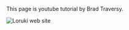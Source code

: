 This page is youtube tutorial by Brad Traversy.

![Loruki web site](/images/screencapture-127-0-0-1-5500-index-html-2024-02-26-12_42_45.jpg)